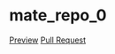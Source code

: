 # mate_repo_0
[Preview](https://your-name.github.io/your-repo/)
[Pull Request](https://github.com/your-name/your-repo/pull/1/files)
